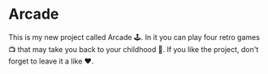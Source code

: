 # Arcade
This is my new project called Arcade 🕹️. In it you can play four retro games 📺 that may take you back to your childhood 🧒. If you like the project, don't forget to leave it a like ❤️.
